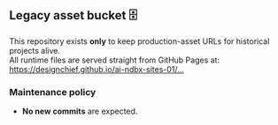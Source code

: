 ## Legacy asset bucket 🗄️

This repository exists **only** to keep production-asset URLs for historical projects alive.  
All runtime files are served straight from GitHub Pages at:
https://designchief.github.io/ai-ndbx-sites-01/…

### Maintenance policy
* **No new commits** are expected.
